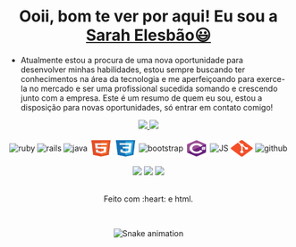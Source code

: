   <h1 align="center">
    Ooii, bom te ver por aqui! Eu sou a
    <a href="https://www.linkedin.com/in/sarah-elesbao/"> Sarah Elesbão😃️</a>
  </h1>

* Atualmente estou a procura de uma nova oportunidade para desenvolver minhas habilidades, estou sempre buscando ter conhecimentos na área da tecnologia e me aperfeiçoando para exerce-la no mercado e ser uma profissional sucedida somando e crescendo junto com a empresa.
 Este é um resumo de quem eu sou, estou a disposição para novas oportunidades, só entrar em contato comigo!

<div align="center">
  <a href="https://github.com/duribeiro">
    <img height="150em" src="https://github-readme-stats.vercel.app/api?username=SarahElesbao&count_private=true&include_all_commits=true&show_icons=true&theme=dracula&hide_border=false&show_owner=true"/>
    <img height="150em" src="https://github-readme-stats.vercel.app/api/top-langs/?username=SarahElesbao&theme=dracula&hide_border=false&&layout=compact"/>
  </a>
</div>

<div style="display: inline_block" align="center"><br>
  <img align="center" alt="ruby" height="30" width="40" src="https://cdn.jsdelivr.net/gh/devicons/devicon/icons/ruby/ruby-original.svg">
  <img align="center" alt="rails" height="40" width="45" src="https://cdn.jsdelivr.net/gh/devicons/devicon/icons/rails/rails-plain-wordmark.svg">
  <img align="center" alt="java" height="40" width="45" src="https://cdn.jsdelivr.net/gh/devicons/devicon/icons/java/java-original-wordmark.svg">
  <img align="center" alt="HTML" height="30" width="40" src="https://raw.githubusercontent.com/devicons/devicon/master/icons/html5/html5-original.svg">
  <img align="center" alt="CSS" height="30" width="40" src="https://raw.githubusercontent.com/devicons/devicon/master/icons/css3/css3-original.svg">
  <img align="center" alt="bootstrap" height="30" width="40" src="https://cdn.jsdelivr.net/gh/devicons/devicon/icons/bootstrap/bootstrap-original.svg">
  <img align="center" alt="Csharp" height="30" width="40" src="https://raw.githubusercontent.com/devicons/devicon/master/icons/csharp/csharp-original.svg">
  <img align="center" alt="JS" height="30" width="40" src="https://cdn.jsdelivr.net/gh/devicons/devicon/icons/javascript/javascript-original.svg">
  <img align="center" alt="git" height="30" width="40" src="https://raw.githubusercontent.com/devicons/devicon/master/icons/git/git-original.svg">
  <img align="center" alt="github" height="30" width="40" src="https://cdn.jsdelivr.net/gh/devicons/devicon/icons/github/github-original-wordmark.svg"/>  
</div>

 <br>
 
<div align="center"> 
  <a href="https://www.instagram.com/sarah.elesbao/" target="_blank"><img src="https://img.shields.io/badge/-Instagram-%23E4405F?style=for-the-badge&logo=instagram&logoColor=white" target="_blank"></a>
  <a href = "mailto:sarahelesbao12@gmail.com"><img src="https://img.shields.io/badge/-Gmail-%23333?style=for-the-badge&logo=gmail&logoColor=white" target="_blank"></a>
  <a href="https://www.linkedin.com/in/sarah-elesbao/" target="_blank"><img src="https://img.shields.io/badge/-LinkedIn-%230077B5?style=for-the-badge&logo=linkedin&logoColor=white" target="_blank"></a>  
</div>

 <br>
 
<div align="center">
  <p>Feito com :heart: e html.</p>
</div>

 <br>
 
<div align="center">

  ![Snake animation](https://github.com/SarahElesbao/SarahElesbao/blob/output/github-contribution-grid-snake.svg)
  
</div>
